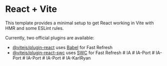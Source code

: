 # React + Vite

This template provides a minimal setup to get React working in Vite with HMR and some ESLint rules.

Currently, two official plugins are available:

- [@vitejs/plugin-react](https://github.com/vitejs/vite-plugin-react/blob/main/packages/plugin-react/README.md) uses [Babel](https://babeljs.io/) for Fast Refresh
- [@vitejs/plugin-react-swc](https://github.com/vitejs/vite-plugin-react-swc) uses [SWC](https://swc.rs/) for Fast Refresh
#   I A  
 #   I A - P o r t  
 #   I A - P o r t  
 #   I A - P o r t  
 #   I A - P o r t  
 #   I A - K a r l R y a n  
 